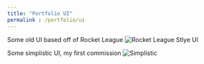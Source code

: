 ```yaml
---
title: "Portfolio UI"
permalink : /portfolio/ui
---
```

Some old UI based off of Rocket League
![Rocket League Stlye UI](https://github.com/HendricoMaximus/hendricomaximus.github.io/blob/master/files/RL.png)


Some simplistic UI, my first commission
![Simplistic](https://github.com/HendricoMaximus/hendricomaximus.github.io/blob/master/files/Simplistic.png)



